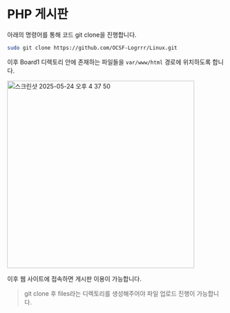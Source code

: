 # PHP 게시판

아래의 명령어를 통해 코드 git clone을 진행합니다.

```bash
sudo git clone https://github.com/OCSF-Logrrr/Linux.git
```

이후 Board1 디렉토리 안에 존재하는 파일들을 `var/www/html` 경로에 위치하도록 합니다.

<img width="433" alt="스크린샷 2025-05-24 오후 4 37 50" src="https://github.com/user-attachments/assets/4b88c575-b2cb-4936-a7b5-f5cc40a4cb8e" />

이후 웹 사이트에 접속하면 게시판 이용이 가능합니다.

> git clone 후 files라는 디렉토리를 생성해주어야 파일 업로드 진행이 가능합니다.
